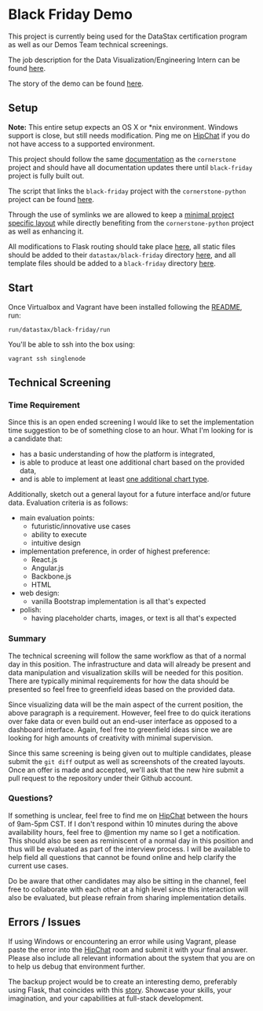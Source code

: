# Black Friday Demo

This project is currently being used for the DataStax certification program as
well as our Demos Team technical screenings.

The job description for the Data Visualization/Engineering Intern can be found
[here](https://gist.github.com/joaquincasares/af1a45b67088be5b9869).

The story of the demo can be found [here](SCRIPT.md).

## Setup

**Note:** This entire setup expects an OS X or \*nix environment. Windows support
is close, but still needs modification. Ping me on
[HipChat](https://www.hipchat.com/gUPdWxUUx) if you do not have access to a
supported environment.

This project should follow the same
[documentation](../../../docs/datastax/cornerstone) as the `cornerstone` project and
should have all documentation updates there until `black-friday` project
is fully built out.

The script that links the `black-friday` project with the `cornerstone-python`
project can be found
[here](../../../vagrant/datastax/black-friday/3.start.sh).

Through the use of symlinks we are allowed to keep a [minimal project specific
layout](../../../web/datastax/black-friday) while directly benefiting
from the `cornerstone-python` project as well as enhancing it.

All modifications to Flask routing should take place
[here](../../../web/datastax/cornerstone-python/Cornerstone/routes/datastax/black_friday),
all static files should be added to their `datastax/black-friday` directory
[here](../../../web/datastax/cornerstone-python/Cornerstone/static),
and all template files should be added to a `black-friday` directory
[here](../../../web/datastax/cornerstone-python/Cornerstone/templates/datastax).

## Start

Once Virtualbox and Vagrant have been installed following the
[README](../../../README.md), run:

    run/datastax/black-friday/run

You'll be able to ssh into the box using:

    vagrant ssh singlenode

## Technical Screening

### Time Requirement

Since this is an open ended screening I would like to set the implementation time
suggestion to be of something close to an hour. What I'm looking for is a
candidate that:

* has a basic understanding of how the platform is integrated,
* is able to produce at least one additional chart based on the provided data,
* and is able to implement at least
[one additional chart type](https://google-developers.appspot.com/chart/interactive/docs/gallery).

Additionally, sketch out a general layout for a future interface and/or future data.
Evaluation criteria is as follows:

* main evaluation points:
    * futuristic/innovative use cases
    * ability to execute
    * intuitive design
* implementation preference, in order of highest preference:
    * React.js
    * Angular.js
    * Backbone.js
    * HTML
* web design:
    * vanilla Bootstrap implementation is all that's expected
* polish:
    * having placeholder charts, images, or text is all that's expected

### Summary

The technical screening will follow the same workflow as that of a normal day
in this position. The infrastructure and data will already be present and data
manipulation and visualization skills will be needed for this position. There are typically
minimal requirements for how the data should be presented so feel free to
greenfield ideas based on the provided data.

Since visualizing data will be the main aspect of the current position, the above
paragraph is a requirement. However, feel free to do quick iterations over fake
data or even build out an end-user interface as opposed to a dashboard interface.
Again, feel free to greenfield ideas since we are looking for high amounts of creativity
with minimal supervision.

Since this same screening is being given out to multiple candidates, please
submit the `git diff` output as well as screenshots of the created layouts.
Once an offer is made and accepted, we'll ask that the new hire submit a pull request
to the repository under their Github account.

### Questions?

If something is unclear, feel free to find me on
[HipChat](https://www.hipchat.com/gUPdWxUUx) between the hours of 9am-5pm CST.
If I don't respond within 10 minutes during the above availability hours,
feel free to @mention my name so I get a notification.
This should also be seen as
reminiscent of a normal day in this position and thus will be evaluated as part
of the interview process. I will be available to help field all questions
that cannot be found online and help clarify the current use cases.

Do be aware that other candidates may also be sitting in the channel, feel free
to collaborate with each other at a high level since this interaction will also
be evaluated, but please refrain from sharing implementation
details.

## Errors / Issues

If using Windows or encountering an error while using Vagrant, please paste the
error into the [HipChat](https://www.hipchat.com/gUPdWxUUx) room and submit it
with your final answer. Please also include all relevant information about the
system that you are on to help us debug that environment further.

The backup project would be to create an interesting demo, preferably using
Flask, that coincides with this [story](SCRIPT.md). Showcase your skills, your
imagination, and your capabilities at full-stack development.
